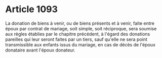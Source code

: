 # Article 1093

La donation de biens à venir, ou de biens présents et à venir, faite entre époux par contrat de mariage, soit simple, soit réciproque, sera soumise aux règles établies par le chapitre précédent, à l'égard des donations pareilles qui leur seront faites par un tiers, sauf qu'elle ne sera point transmissible aux enfants issus du mariage, en cas de décès de l'époux donataire avant l'époux donateur.
